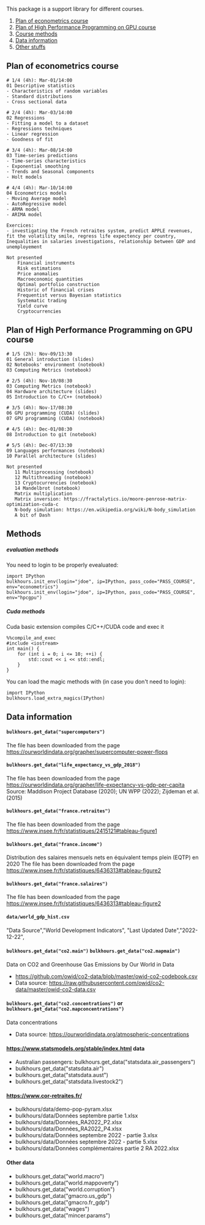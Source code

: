 This package is a support library for different courses. 

1. [Plan of econometrics course](#planeco)
2. [Plan of High Performance Programming on GPU course](#planhpc)
3. [Course methods](#methods)
4. [Data information](#data)
5. [Other stuffs](#stuffs)


## Plan of econometrics course <a name="planeco"></a>

```
# 1/4 (4h): Mar-01/14:00
01 Descriptive statistics 
- Characteristics of random variables
- Standard distributions
- Cross sectional data

# 2/4 (4h): Mar-03/14:00
02 Regressions
- Fitting a model to a dataset
- Regressions techniques
- Linear regression
- Goodness of fit

# 3/4 (4h): Mar-08/14:00
03 Time-series predictions
- Time-series characteristics
- Exponential smoothing
- Trends and Seasonal components
- Holt models

# 4/4 (4h): Mar-10/14:00
04 Econometrics models
- Moving Average model
- AutoRegressive model
- ARMA model
- ARIMA model

Exercices: 
- investigating the French retraites system, predict APPLE revenues, fit the volatility smile, regress life expectency per country, Inequalities in salaries investigations, relationship between GDP and unemployement

Not presented
    Financial instruments
    Risk estimations
    Price anomalies
    Macroeconomic quantities
    Optimal portfolio construction
    Historic of financial crises
    Frequentist versus Bayesian statistics
    Systematic trading
    Yield curve
    Cryptocurrencies
```


## Plan of High Performance Programming on GPU course <a name="planhpc"></a>

```
# 1/5 (2h): Nov-09/13:30
01 General introduction (slides)
02 Notebooks' environment (notebook)
03 Computing Metrics (notebook)

# 2/5 (4h): Nov-10/08:30
03 Computing Metrics (notebook)
04 Hardware architecture (slides)
05 Introduction to C/C++ (notebook)

# 3/5 (4h): Nov-17/08:30
06 GPU programming (CUDA) (slides)
07 GPU programming (CUDA) (notebook)

# 4/5 (4h): Dec-01/08:30
08 Introduction to git (notebook)

# 5/5 (4h): Dec-07/13:30
09 Languages performances (notebook)
10 Parallel architecture (slides)

Not presented
   11 Multiprocessing (notebook)
   12 Multithreading (notebook)
   13 Cryptocurrencies (notebook)
   14 Mandelbrot (notebook)
   Matrix multiplication
   Matrix inversion: https://fractalytics.io/moore-penrose-matrix-optimization-cuda-c
   N-body simulation: https://en.wikipedia.org/wiki/N-body_simulation
   A bit of Dash
```

## Methods <a name="methods"></a>

##### evaluation methods

You need to login to be properly evealuated:
```python:
import IPython
bulkhours.init_env(login="jdoe", ip=IPython, pass_code="PASS_COURSE", env="econometrics")
bulkhours.init_env(login="jdoe", ip=IPython, pass_code="PASS_COURSE", env="hpcgpu")
```

##### Cuda methods

Cuda basic extension compiles C/C++/CUDA code and exec it
```c:
%%compile_and_exec
#include <iostream>
int main() {
    for (int i = 0; i <= 10; ++i) {
        std::cout << i << std::endl;
    }
}
```

You can load the magic methods with (in case you don't need to login):
```python:
import IPython
bulkhours.load_extra_magics(IPython)
```


## Data information<a name="data"></a>


#### `bulkhours.get_data("supercomputers")`
The file has been downloaded from the page https://ourworldindata.org/grapher/supercomputer-power-flops

#### `bulkhours.get_data("life_expectancy_vs_gdp_2018")`
The file has been downloaded from the page https://ourworldindata.org/grapher/life-expectancy-vs-gdp-per-capita
Source: Maddison Project Database (2020); UN WPP (2022); Zijdeman et al. (2015)

#### `bulkhours.get_data("france.retraites")`
The file has been downloaded from the page https://www.insee.fr/fr/statistiques/2415121#tableau-figure1

#### `bulkhours.get_data("france.income")`
Distribution des salaires mensuels nets en équivalent temps plein (EQTP) en 2020
The file has been downloaded from the page https://www.insee.fr/fr/statistiques/6436313#tableau-figure2

#### `bulkhours.get_data("france.salaires")`
The file has been downloaded from the page https://www.insee.fr/fr/statistiques/6436313#tableau-figure2


#### `data/world_gdp_hist.csv`
"Data Source","World Development Indicators", "Last Updated Date","2022-12-22",

#### `bulkhours.get_data("co2.main")` `bulkhours.get_data("co2.mapmain")`
Data on CO2 and Greenhouse Gas Emissions by Our World in Data
- https://github.com/owid/co2-data/blob/master/owid-co2-codebook.csv
- Data source: https://raw.githubusercontent.com/owid/co2-data/master/owid-co2-data.csv

#### `bulkhours.get_data("co2.concentrations")` or `bulkhours.get_data("co2.mapconcentrations")`
Data concentrations
- Data source: https://ourworldindata.org/atmospheric-concentrations

#### https://www.statsmodels.org/stable/index.html data
- Australian passengers: bulkhours.get_data("statsdata.air_passengers")
- bulkhours.get_data("statsdata.air")
- bulkhours.get_data("statsdata.aust")
- bulkhours.get_data("statsdata.livestock2")

#### https://www.cor-retraites.fr/
- bulkhours/data/demo-pop-pyram.xlsx
- bulkhours/data/Données septembre partie 1.xlsx
- bulkhours/data/Données_RA2022_P2.xlsx
- bulkhours/data/Données_RA2022_P4.xlsx
- bulkhours/data/Données septembre 2022 - partie 3.xlsx
- bulkhours/data/Données septembre 2022 - partie 5.xlsx
- bulkhours/data/Données complémentaires partie 2 RA 2022.xlsx

#### Other data
- bulkhours.get_data("world.macro")
- bulkhours.get_data("world.mappoverty")
- bulkhours.get_data("world.corruption")
- bulkhours.get_data("gmacro.us_gdp")
- bulkhours.get_data("gmacro.fr_gdp")
- bulkhours.get_data("wages")
- bulkhours.get_data("mincer.params") 

